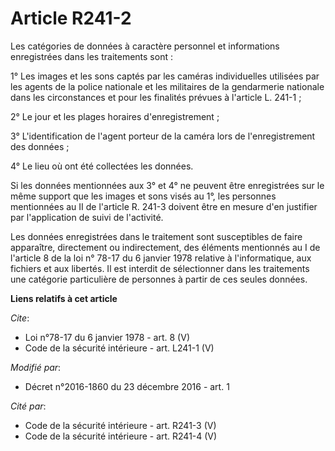 # Article R241-2

Les catégories de données à caractère personnel et informations enregistrées dans les traitements sont : 

1° Les images et les sons captés par les caméras individuelles utilisées par les agents de la police nationale et les
militaires de la gendarmerie nationale dans les circonstances et pour les finalités prévues à l'article L. 241-1 ; 

2° Le jour et les plages horaires d'enregistrement ; 

3° L'identification de l'agent porteur de la caméra lors de l'enregistrement des données ; 

4° Le lieu où ont été collectées les données. 

Si les données mentionnées aux 3° et 4° ne peuvent être enregistrées sur le même support que les images et sons visés au 1°,
les personnes mentionnées au II de l'article R. 241-3 doivent être en mesure d'en justifier par l'application de suivi de
l'activité. 

Les données enregistrées dans le traitement sont susceptibles de faire apparaître, directement ou indirectement, des éléments
mentionnés au I de l'article 8 de la loi n° 78-17 du 6 janvier 1978 relative à l'informatique, aux fichiers et aux libertés.
Il est interdit de sélectionner dans les traitements une catégorie particulière de personnes à partir de ces seules données.

**Liens relatifs à cet article**

_Cite_:

  - Loi n°78-17 du 6 janvier 1978 - art. 8 (V)
  - Code de la sécurité intérieure - art. L241-1 (V)

_Modifié par_:

  - Décret n°2016-1860 du 23 décembre 2016 - art. 1

_Cité par_:

  - Code de la sécurité intérieure - art. R241-3 (V)
  - Code de la sécurité intérieure - art. R241-4 (V)
